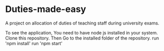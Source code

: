 # Duties-made-easy
A project on allocation of duties of teaching staff during university exams.

To see the application, 
You need to have node js installed in your system.
Clone this repository. Then
Go to the installed folder of the repository.
run 'npm install'
run 'npm start'
